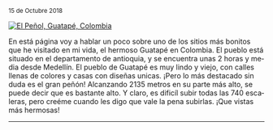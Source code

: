 <sup>15 de Octubre 2018</sup>

<a href="https://www.travellifex.com/top-things-to-do-in-guatape-colombia/" title="View Image Soure">
<img src="https://www.travellifex.com/wp-content/uploads/2016/04/Best-Things-To-Do-In-Guatape.jpg" alt="El Peñol, Guatapé, Colombia">
</a>

<p lang="es">En está página voy a hablar un poco sobre uno de los sitios más bonitos que he visitado en mi vida, el hermoso Guatapé en Colombia. El pueblo está situado en el departamento de antioquia, y se encuentra unas 2 horas y media desde Medellín. El pueblo de Guatapé es muy lindo y viejo, con calles llenas de colores y casas con diseñas unicas. ¡Pero lo más destacado sin duda es el gran peñón! Alcanzando 2135 metros en su parte más alto, se puede decir que es bastante alto. Y claro, es dificíl subir todas las 740 escaleras, pero creéme cuando les digo que vale la pena subirlas.
¡Que vistas más hermosas!</p>
<hr>

